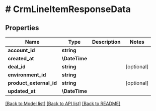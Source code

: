 # # CrmLineItemResponseData

## Properties

Name | Type | Description | Notes
------------ | ------------- | ------------- | -------------
**account_id** | **string** |  |
**created_at** | **\DateTime** |  |
**deal_id** | **string** |  | [optional]
**environment_id** | **string** |  |
**product_external_id** | **string** |  | [optional]
**updated_at** | **\DateTime** |  |

[[Back to Model list]](../../README.md#models) [[Back to API list]](../../README.md#endpoints) [[Back to README]](../../README.md)
